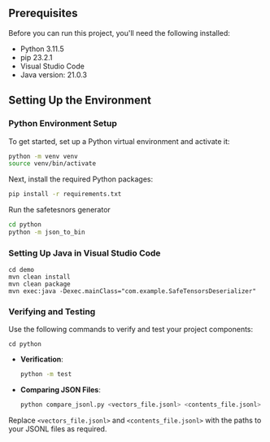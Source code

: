 
## Prerequisites
Before you can run this project, you'll need the following installed:
- Python 3.11.5
- pip 23.2.1
- Visual Studio Code
- Java version: 21.0.3

## Setting Up the Environment

### Python Environment Setup
To get started, set up a Python virtual environment and activate it:

```bash
python -m venv venv
source venv/bin/activate
```

Next, install the required Python packages:

```bash
pip install -r requirements.txt
```

Run the safetesnors generator 

```bash
cd python 
python -m json_to_bin

```

### Setting Up Java in Visual Studio Code
```
cd demo 
mvn clean install 
mvn clean package 
mvn exec:java -Dexec.mainClass="com.example.SafeTensorsDeserializer"
```

### Verifying and Testing
Use the following commands to verify and test your project components:
  ```
cd python
  ```

- **Verification**:
  ```bash
  python -m test
  ```

- **Comparing JSON Files**:
  ```bash
  python compare_jsonl.py <vectors_file.jsonl> <contents_file.jsonl>
  ```

Replace `<vectors_file.jsonl>` and `<contents_file.jsonl>` with the paths to your JSONL files as required.

